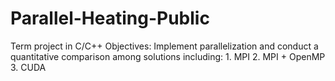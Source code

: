 # Parallel-Heating-Public
Term project in C/C++
Objectives:
  Implement parallelization and conduct a quantitative comparison among solutions including:
    1. MPI
    2. MPI + OpenMP
    3. CUDA
